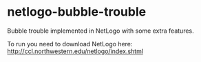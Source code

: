 netlogo-bubble-trouble
======================

Bubble trouble implemented in NetLogo with some extra features.

To run you need to download NetLogo here:
http://ccl.northwestern.edu/netlogo/index.shtml
